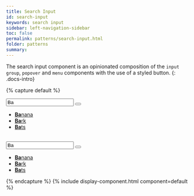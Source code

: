 ```yaml
---
title: Search Input
id: search-input
keywords: search input
sidebar: left-navigation-sidebar
toc: false
permalink: patterns/search-input.html
folder: patterns
summary:
---
```


The search input component is an opinionated composition of the `input group`, `popover` and `menu` components with the use of a styled button.
{: .docs-intro}

{% capture default %}
<div class="documentation-site-popover-container">
    <div class="fd-popover">
        <div class="fd-popover__control">
            <div aria-label="Image label" aria-controls="F4GcX348bc" aria-expanded="false" aria-haspopup="true">
                <div class="fd-input-group">
                    <input type="text" class="fd-input fd-input-group__input" id="" value="Ba" placeholder="Select Fruit">
                    <span class="fd-input-group__addon fd-input-group__addon--button">
                        <button class="fd-input-group__button fd-button fd-button--transparent sap-icon--search"></button>
                    </span>
                </div>
            </div>
        </div>
        <div class="fd-popover__body fd-popover__body--no-arrow" aria-hidden="true" id="F4GcX348bc">
            <nav class="fd-menu">
                <ul class="fd-menu__list">
                    <li class="fd-menu__item">
                        <a href="#" class="fd-menu__link">
                            <span class="fd-menu__title"><strong>Ba</strong>nana</span>
                        </a>
                    </li>
                    <li class="fd-menu__item">
                        <a href="#" class="fd-menu__link">
                            <span class="fd-menu__title"><strong>Ba</strong>rk</span>
                        </a>
                    </li>
                    <li class="fd-menu__item">
                        <a href="#" class="fd-menu__link">
                            <span class="fd-menu__title"><strong>Ba</strong>ts</span>
                        </a>
                    </li>
                </ul>
            </nav>
        </div>
    </div>
</div>

<br>

<div class="documentation-site-popover-container">
    <div class="fd-popover">
        <div class="fd-popover__control">
            <div aria-label="Image label" aria-controls="F4GcX34b" aria-expanded="false" aria-haspopup="true">
                <div class="fd-input-group">
                    <input type="text" class="fd-input fd-input--compact fd-input-group__input" id="" value="Ba" placeholder="Select Fruit">
                    <span class="fd-input-group__addon fd-input-group__addon--button fd-input-group__addon--compact">
                        <button class="fd-input-group__button fd-button fd-button--compact fd-button--transparent sap-icon--search"></button>
                    </span>
                </div>
            </div>
        </div>
        <div class="fd-popover__body fd-popover__body--no-arrow" aria-hidden="true" id="F4GcX34b">
            <nav class="fd-menu fd-menu--compact">
                <ul class="fd-menu__list">
                    <li class="fd-menu__item">
                        <a href="#" class="fd-menu__link">
                            <span class="fd-menu__title"><strong>Ba</strong>nana</span>
                        </a>
                    </li>
                    <li class="fd-menu__item">
                        <a href="#" class="fd-menu__link">
                            <span class="fd-menu__title"><strong>Ba</strong>rk</span>
                        </a>
                    </li>
                    <li class="fd-menu__item">
                        <a href="#" class="fd-menu__link">
                            <span class="fd-menu__title"><strong>Ba</strong>ts</span>
                        </a>
                    </li>
                </ul>
            </nav>
        </div>
    </div>
</div>
{% endcapture %}
{% include display-component.html component=default %}

